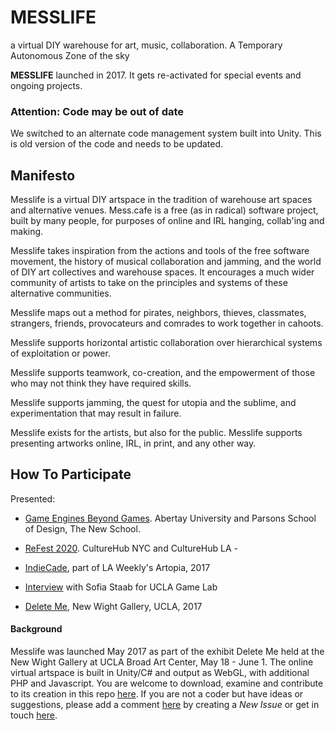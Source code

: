 # MESSLIFE
a virtual DIY warehouse for art, music, collaboration. A Temporary Autonomous Zone of the sky

**MESSLIFE** launched in 2017. It gets re-activated for special events and ongoing projects.

### Attention: Code may be out of date

We switched to an alternate code management system built into Unity. This is old version of the code and needs to be updated.

## Manifesto

Messlife is a virtual DIY artspace in the tradition of warehouse art spaces and alternative venues. Mess.cafe is a free (as in radical) software project, built by many people, for purposes of online and IRL hanging, collab'ing and making.

Messlife takes inspiration from the actions and tools of the free software movement, the history of musical collaboration and jamming, and the world of DIY art collectives and warehouse spaces. It encourages a much wider community of artists to take on the principles and systems of these alternative communities.

Messlife maps out a method for pirates, neighbors, thieves, classmates, strangers, friends, provocateurs and comrades to work together in cahoots.

Messlife supports horizontal artistic collaboration over hierarchical systems of exploitation or power.

Messlife supports teamwork, co-creation, and the empowerment of those who may not think they have required skills.

Messlife supports jamming, the quest for utopia and the sublime, and experimentation that may result in failure.

Messlife exists for the artists, but also for the public. Messlife supports presenting artworks online, IRL, in print, and any other way.

## How To Participate

Presented:

- [Game Engines Beyond Games](http://gameartengines.com). Abertay University and Parsons School of Design, The New School.

- [ReFest 2020](https://www.culturehub.org/refest-2020). CultureHub NYC and CultureHub LA - 

- [IndieCade](http://evewine101.com/2017/08/07/l-a-weeklys-artopia-new-artists-announced/), part of LA Weekly's Artopia, 2017

- [Interview](http://games.ucla.edu/blog/interview-lee-tusman) with Sofia Staab for UCLA Game Lab

- [Delete Me](http://dma.ucla.edu/exhibitions/mfa/deleteme/), New Wight Gallery, UCLA, 2017

#### Background

Messlife was launched May 2017 as part of the exhibit Delete Me held at the New Wight Gallery at UCLA Broad Art Center, May 18 - June 1. The online virtual artspace is built in Unity/C# and output as WebGL, with additional PHP and Javascript. You are welcome to download, examine and contribute to its creation in this repo [here](https://github.com/lee2sman/messlife). If you are not a coder but have ideas or suggestions, please add a comment [here](https://github.com/lee2sman/messlife/issues) by creating a *New Issue* or get in touch [here](http://twitter.com/2sman2sman).

